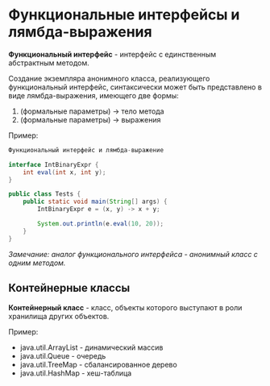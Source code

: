 # Функциональные интерфейсы и лямбда-выражения

**Функциональный интерфейс** - интерфейс с единственным абстрактным методом.

Создание экземпляра анонимного класса, реализующего функциональный интерфейс, синтаксически может быть представлено в виде лямбда-выражения, имеющего две формы:
1. (формальные параметры) -> тело метода
2. (формальные параметры) -> выражения

Пример:

```java
Функциональный интерфейс и лямбда-выражение

interface IntBinaryExpr {
    int eval(int x, int y);
}

public class Tests {
    public static void main(String[] args) {
        IntBinaryExpr e = (x, y) -> x + y;

        System.out.println(e.eval(10, 20));
    }
}
```

*Замечание: аналог функционального интерфейса - анонимный класс с одним методом.*

## Контейнерные классы

**Контейнерный класс** - класс, объекты которого выступают в роли хранилища других объектов.

Пример:
- java.util.ArrayList - динамический массив
- java.util.Queue - очередь
- java.util.TreeMap - сбалансированное дерево
- java.util.HashMap - хеш-таблица